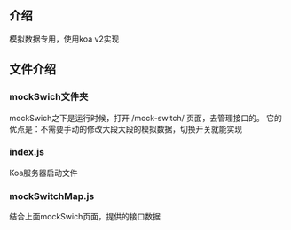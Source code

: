 介绍
---
模拟数据专用，使用koa v2实现

文件介绍
---
### mockSwich文件夹
mockSwich之下是运行时候，打开 /mock-switch/ 页面，去管理接口的。
它的优点是：不需要手动的修改大段大段的模拟数据，切换开关就能实现

### index.js
Koa服务器启动文件

### mockSwitchMap.js
结合上面mockSwich页面，提供的接口数据

